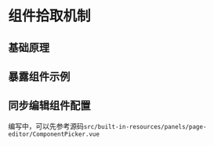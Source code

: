 # 组件拾取机制

## 基础原理

## 暴露组件示例

## 同步编辑组件配置

<!-- TODO：组件拾取机制 -->

编写中，可以先参考源码`src/built-in-resources/panels/page-editor/ComponentPicker.vue`

